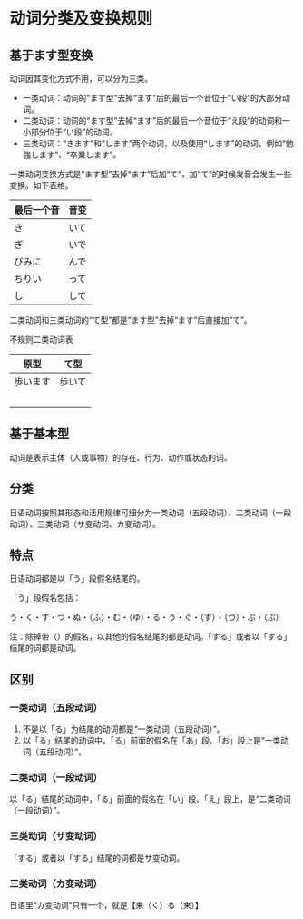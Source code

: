 # 动词分类及变换规则

## 基于ます型变换

动词因其变化方式不用，可以分为三类。

- 一类动词：动词的“ます型”去掉“ます”后的最后一个音位于“い段”的大部分动词。
- 二类动词：动词的“ます型”去掉“ます”后的最后一个音位于“え段”的动词和一小部分位于“い段”的动词。
- 三类动词：“きます”和“します”两个动词，以及使用“します”的动词，例如“勉強します”、“卒業します”。

一类动词变换方式是“ます型”去掉“ます”后加“て”，加“て”的时候发音会发生一些变换。如下表格。

| 最后一个音 | 音变 |
| ---------- | ---- |
| き         | いて |
| ぎ         | いで |
| びみに     | んで |
| ちりい     | って |
| し         | して |

二类动词和三类动词的“て型”都是“ます型”去掉“ます”后直接加“て”。

不规则二类动词表

| 原型     | て型   |
| -------- | ------ |
| 歩います | 歩いて |
|          |        |
|          |        |
|          |        |
|          |        |
|          |        |

## 基于基本型

动词是表示主体（人或事物）的存在、行为、动作或状态的词。

## 分类

日语动词按照其形态和活用规律可细分为一类动词（五段动词）、二类动词（一段动词）、三类动词（サ变动词、カ变动词）。

## 特点

日语动词都是以「う」段假名结尾的。

「う」段假名包括：

う・く・す・つ・ぬ・（ふ）・む・（ゆ）・る・う・ぐ・（ず）・（づ）・ぶ・（ぷ）

注：除掉带（）的假名，以其他的假名结尾的都是动词。「する」或者以「する」结尾的词都是动词。

## 区别

### 一类动词（五段动词）

1. 不是以「る」为结尾的动词都是“一类动词（五段动词）”。
2. 以「る」结尾的动词中，「る」前面的假名在「あ」段、「お」段上是“一类动词（五段动词）”。

### 二类动词（一段动词）

以「る」结尾的动词中，「る」前面的假名在「い」段、「え」段上，是“二类动词（一段动词）”。

### 三类动词（サ变动词）

「する」或者以「する」结尾的词都是サ变动词。

### 三类动词（カ变动词）

日语里“カ变动词”只有一个，就是【来（く）る（来）】
